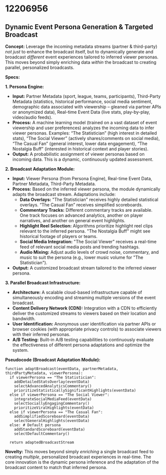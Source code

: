 # 12206956

## Dynamic Event Persona Generation & Targeted Broadcast

**Concept:** Leverage the incoming metadata streams (partner & third-party) *not just* to enhance the broadcast itself, but to dynamically generate and broadcast *different* event experiences tailored to inferred viewer personas. This moves beyond simply enriching data *within* the broadcast to creating parallel, personalized broadcasts.

**Specs:**

**1. Persona Engine:**

*   **Input:** Partner Metadata (sport, league, teams, participants), Third-Party Metadata (statistics, historical performance, social media sentiment, demographic data associated with viewership – gleaned via partner APIs or anonymized data), Real-time Event Data (live stats, play-by-play, video/audio feeds).
*   **Process:** A machine learning model (trained on a vast dataset of event viewership and user preferences) analyzes the incoming data to infer viewer personas. Examples: “The Statistician” (high interest in detailed stats), “The Social Viewer” (actively shares/comments on social media), “The Casual Fan” (general interest, lower data engagement), “The Nostalgia Buff” (interested in historical context and player stories).
*   **Output:** A probabilistic assignment of viewer personas based on incoming data. This is a dynamic, continuously updated assessment.

**2. Broadcast Adaptation Module:**

*   **Input:** Viewer Persona (from Persona Engine), Real-time Event Data, Partner Metadata, Third-Party Metadata.
*   **Process:** Based on the inferred viewer persona, the module dynamically adapts the broadcast stream. Adaptations include:
    *   **Data Overlays:**  "The Statistician" receives highly detailed statistical overlays. “The Casual Fan” receives simplified scoreboards.
    *   **Commentary Tracks:**  Different commentary tracks are available. One track focuses on advanced analytics, another on player narratives, and another on general event highlights.
    *   **Highlight Reel Selection:**  Algorithms prioritize highlight reel clips relevant to the inferred persona. "The Nostalgia Buff" might see historical footage of players or teams.
    *   **Social Media Integration:**  "The Social Viewer" receives a real-time feed of relevant social media posts and trending hashtags.
    *   **Audio Mixing:** Adjust audio levels of crowd noise, commentary, and music to suit the persona (e.g., lower music volume for "The Statistician").
*   **Output:** A customized broadcast stream tailored to the inferred viewer persona.

**3. Parallel Broadcast Infrastructure:**

*   **Architecture:** A scalable cloud-based infrastructure capable of simultaneously encoding and streaming multiple versions of the event broadcast.
*   **Content Delivery Network (CDN):** Integration with a CDN to efficiently deliver the customized streams to viewers based on their location and bandwidth.
*   **User Identification:** Anonymous user identification via partner APIs or browser cookies (with appropriate privacy controls) to associate viewers with their inferred personas.
*   **A/B Testing:** Built-in A/B testing capabilities to continuously evaluate the effectiveness of different persona adaptations and optimize the system.

**Pseudocode (Broadcast Adaptation Module):**

```
function adaptBroadcast(eventData, partnerMetadata, thirdPartyMetadata, viewerPersona):
  if viewerPersona == "The Statistician":
    addDetailedStatsOverlay(eventData)
    selectAdvancedAnalyticsCommentary()
    prioritizeStatisticallySignificantHighlights(eventData)
  else if viewerPersona == "The Social Viewer":
    integrateSocialMediaFeed(eventData)
    selectSociallyEngagingCommentary()
    prioritizeViralHighlights(eventData)
  else if viewerPersona == "The Casual Fan":
    addSimplifiedScoreboard(eventData)
    selectGeneralHighlights(eventData)
  else: # Default persona
    addStandardScoreboard(eventData)
    selectDefaultCommentary()

  return adaptedBroadcastStream
```

**Novelty:** This moves beyond simply *enriching* a single broadcast feed to creating *multiple*, personalized broadcast experiences in real-time.  The core innovation is the dynamic persona inference and the adaptation of the broadcast content to match that inferred persona.